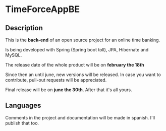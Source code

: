 # TimeForceAppBE

## Description

This is the **back-end** of an open source project for an online time banking.

Is being developed with Spring (Spring boot toll), JPA, Hibernate and MySQL.

The release date of the whole product will be on **february the 18th**

Since then an until june, new versions will be released. In case you want to contribute, pull-out requests will be appreciated.

Final release will be on **june the 30th**. After that it's all yours.

## Languages

Comments in the project and documentation will be made in spanish. I'll publish that too.